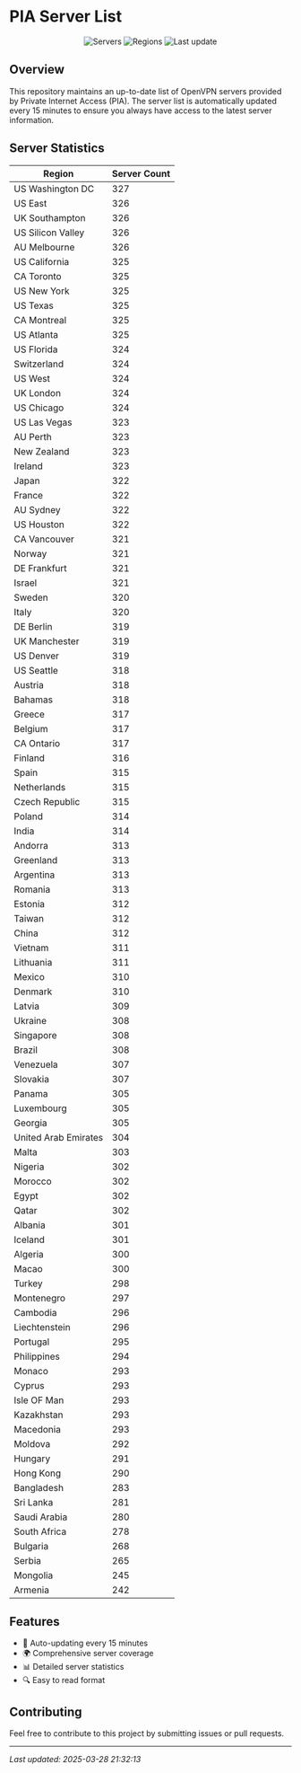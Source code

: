 # PIA Server List

<div align="center">

![Servers](https://img.shields.io/badge/servers-29,921-blue)
![Regions](https://img.shields.io/badge/regions-97-blue)
![Last update](https://img.shields.io/badge/Last_Updated-March_28_2025_16:32_EST-blue)

</div>

## Overview
This repository maintains an up-to-date list of OpenVPN servers provided by Private Internet Access (PIA). The server list is automatically updated every 15 minutes to ensure you always have access to the latest server information.

## Server Statistics
| Region | Server Count |
|--------|--------------|
| US Washington DC               | 327          |
| US East                        | 326          |
| UK Southampton                 | 326          |
| US Silicon Valley              | 326          |
| AU Melbourne                   | 326          |
| US California                  | 325          |
| CA Toronto                     | 325          |
| US New York                    | 325          |
| US Texas                       | 325          |
| CA Montreal                    | 325          |
| US Atlanta                     | 325          |
| US Florida                     | 324          |
| Switzerland                    | 324          |
| US West                        | 324          |
| UK London                      | 324          |
| US Chicago                     | 324          |
| US Las Vegas                   | 323          |
| AU Perth                       | 323          |
| New Zealand                    | 323          |
| Ireland                        | 323          |
| Japan                          | 322          |
| France                         | 322          |
| AU Sydney                      | 322          |
| US Houston                     | 322          |
| CA Vancouver                   | 321          |
| Norway                         | 321          |
| DE Frankfurt                   | 321          |
| Israel                         | 321          |
| Sweden                         | 320          |
| Italy                          | 320          |
| DE Berlin                      | 319          |
| UK Manchester                  | 319          |
| US Denver                      | 319          |
| US Seattle                     | 318          |
| Austria                        | 318          |
| Bahamas                        | 318          |
| Greece                         | 317          |
| Belgium                        | 317          |
| CA Ontario                     | 317          |
| Finland                        | 316          |
| Spain                          | 315          |
| Netherlands                    | 315          |
| Czech Republic                 | 315          |
| Poland                         | 314          |
| India                          | 314          |
| Andorra                        | 313          |
| Greenland                      | 313          |
| Argentina                      | 313          |
| Romania                        | 313          |
| Estonia                        | 312          |
| Taiwan                         | 312          |
| China                          | 312          |
| Vietnam                        | 311          |
| Lithuania                      | 311          |
| Mexico                         | 310          |
| Denmark                        | 310          |
| Latvia                         | 309          |
| Ukraine                        | 308          |
| Singapore                      | 308          |
| Brazil                         | 308          |
| Venezuela                      | 307          |
| Slovakia                       | 307          |
| Panama                         | 305          |
| Luxembourg                     | 305          |
| Georgia                        | 305          |
| United Arab Emirates           | 304          |
| Malta                          | 303          |
| Nigeria                        | 302          |
| Morocco                        | 302          |
| Egypt                          | 302          |
| Qatar                          | 302          |
| Albania                        | 301          |
| Iceland                        | 301          |
| Algeria                        | 300          |
| Macao                          | 300          |
| Turkey                         | 298          |
| Montenegro                     | 297          |
| Cambodia                       | 296          |
| Liechtenstein                  | 296          |
| Portugal                       | 295          |
| Philippines                    | 294          |
| Monaco                         | 293          |
| Cyprus                         | 293          |
| Isle OF Man                    | 293          |
| Kazakhstan                     | 293          |
| Macedonia                      | 293          |
| Moldova                        | 292          |
| Hungary                        | 291          |
| Hong Kong                      | 290          |
| Bangladesh                     | 283          |
| Sri Lanka                      | 281          |
| Saudi Arabia                   | 280          |
| South Africa                   | 278          |
| Bulgaria                       | 268          |
| Serbia                         | 265          |
| Mongolia                       | 245          |
| Armenia                        | 242          |

## Features
- 🔄 Auto-updating every 15 minutes
- 🌍 Comprehensive server coverage
- 📊 Detailed server statistics
- 🔍 Easy to read format

## Contributing
Feel free to contribute to this project by submitting issues or pull requests.

---
*Last updated: 2025-03-28 21:32:13*